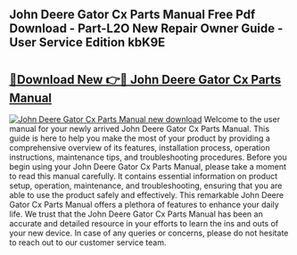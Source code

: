 ## John Deere Gator Cx Parts Manual Free Pdf Download - Part-L2O New Repair Owner Guide - User Service Edition kbK9E

# <h2><a href="http://bc97071.oget.top/?id=John+Deere+Gator+Cx+Parts+Manual">🔗Download New 👉🔴 John Deere Gator Cx Parts Manual</a></h2>

[![John Deere Gator Cx Parts Manual new download](https://i.imgur.com/5g1atiW.png)](http://bc97071.oget.top/?id=John+Deere+Gator+Cx+Parts+Manual)
Welcome to the user manual for your newly arrived John Deere Gator Cx Parts Manual. This guide is here to help you make the most of your product by providing a comprehensive overview of its features, installation process, operation instructions, maintenance tips, and troubleshooting procedures. Before you begin using your John Deere Gator Cx Parts Manual, please take a moment to read this manual carefully. It contains essential information on product setup, operation, maintenance, and troubleshooting, ensuring that you are able to use the product safely and effectively. This remarkable John Deere Gator Cx Parts Manual offers a plethora of features to enhance your daily life. We trust that the John Deere Gator Cx Parts Manual has been an accurate and detailed resource in your efforts to learn the ins and outs of your new device. In case of any queries or concerns, please do not hesitate to reach out to our customer service team.
